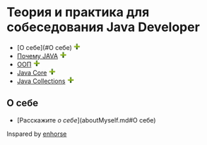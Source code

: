 # Теория и практика для собеседования Java Developer

+ [О себе](#О себе) ![icon][pls]
+ [Почему JAVA](#whyJava) ![icon][pls]
+ [ООП](#oop) ![icon][pls]
+ [Java Core](#javaCore) ![icon][pls]
+ [Java Collections](#javaCollections) ![icon][pls]

## О себе
+ [Расскажите _о себе_](aboutMyself.md#О себе)

[pls]:pls.png

Inspared by [enhorse](https://github.com/enhorse)
